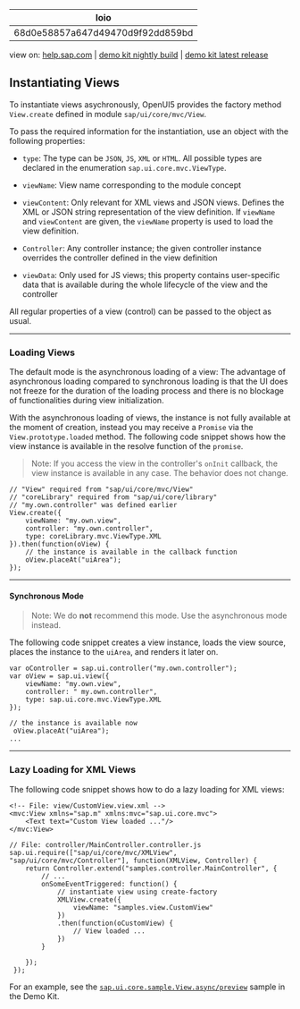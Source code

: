 | loio |
| -----|
| 68d0e58857a647d49470d9f92dd859bd |

<div id="loio">

view on: [help.sap.com](https://help.sap.com/viewer/DRAFT/3237636b137e43519a20ad5513c49ccb/latest/en-US/68d0e58857a647d49470d9f92dd859bd.html) | [demo kit nightly build](https://openui5nightly.hana.ondemand.com/#/topic/68d0e58857a647d49470d9f92dd859bd) | [demo kit latest release](https://openui5.hana.ondemand.com/#/topic/68d0e58857a647d49470d9f92dd859bd)</div>
<!-- loio68d0e58857a647d49470d9f92dd859bd -->

## Instantiating Views

To instantiate views asychronously, OpenUI5 provides the factory method `View.create` defined in module `sap/ui/core/mvc/View`.

To pass the required information for the instantiation, use an object with the following properties:

-   `type`: The type can be `JSON`, `JS`, `XML` or `HTML`. All possible types are declared in the enumeration `sap.ui.core.mvc.ViewType`.

-   `viewName`: View name corresponding to the module concept

-   `viewContent`: Only relevant for XML views and JSON views. Defines the XML or JSON string representation of the view definition. If `viewName` and `viewContent` are given, the `viewName` property is used to load the view definition.

-   `Controller`: Any controller instance; the given controller instance overrides the controller defined in the view definition

-   `viewData`: Only used for JS views; this property contains user-specific data that is available during the whole lifecycle of the view and the controller


All regular properties of a view \(control\) can be passed to the object as usual.

***

### Loading Views

The default mode is the asynchronous loading of a view: The advantage of asynchronous loading compared to synchronous loading is that the UI does not freeze for the duration of the loading process and there is no blockage of functionalities during view initialization.

With the asynchronous loading of views, the instance is not fully available at the moment of creation, instead you may receive a `Promise` via the `View.prototype.loaded` method. The following code snippet shows how the view instance is available in the resolve function of the `promise`.

> Note:
> If you access the view in the controller's `onInit` callback, the view instance is available in any case. The behavior does not change.
> 
> 

```lang-js
// "View" required from "sap/ui/core/mvc/View"
// "coreLibrary" required from "sap/ui/core/library"
// "my.own.controller" was defined earlier
View.create({
    viewName: "my.own.view",
    controller: "my.own.controller",
    type: coreLibrary.mvc.ViewType.XML
}).then(function(oView) {
    // the instance is available in the callback function
    oView.placeAt("uiArea");
});
```

***

#### Synchronous Mode

> Note:
> We do **not** recommend this mode. Use the asynchronous mode instead.
> 
> 

The following code snippet creates a view instance, loads the view source, places the instance to the `uiArea`, and renders it later on.

```lang-js
var oController = sap.ui.controller("my.own.controller");
var oView = sap.ui.view({
    viewName: "my.own.view",
    controller: " my.own.controller",
    type: sap.ui.core.mvc.ViewType.XML
});

// the instance is available now
 oView.placeAt("uiArea");
...
```

***

<a name="loio68d0e58857a647d49470d9f92dd859bd__section_mcg_g5w_vfb"/>

### Lazy Loading for XML Views

The following code snippet shows how to do a lazy loading for XML views:

```lang-xml
<!-- File: view/CustomView.view.xml -->
<mvc:View xmlns="sap.m" xmlns:mvc="sap.ui.core.mvc">
    <Text text="Custom View loaded ..."/>
</mvc:View>
```

```lang-js
// File: controller/MainController.controller.js
sap.ui.require(["sap/ui/core/mvc/XMLView", "sap/ui/core/mvc/Controller"], function(XMLView, Controller) {
	return Controller.extend("samples.controller.MainController", {
		// ...
		onSomeEventTriggered: function() {
			// instantiate view using create-factory
			XMLView.create({
				viewName: "samples.view.CustomView"
			})
			.then(function(oCustomView) {
				// View loaded ...
			})
		}

	});
 });
```

For an example, see the [`sap.ui.core.sample.View.async/preview`](https://openui5.hana.ondemand.com/explored.html#/sample/sap.ui.core.sample.View.async/preview) sample in the Demo Kit.

